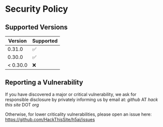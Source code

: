 # Security Policy

## Supported Versions

| Version  | Supported          |
| -------- | ------------------ |
| 0.31.0   | :white_check_mark: |
| 0.30.0   | :white_check_mark: |
| < 0.30.0 | :x:                |

## Reporting a Vulnerability

If you have discovered a major or critical vulnerability, we ask for responsible disclosure by privately informing us by email at: _github_ AT _hack this site_ DOT _org_

Otherwise, for lower criticality vulnerabilities, please open an issue here: https://github.com/HackThisSite/h5ai/issues
